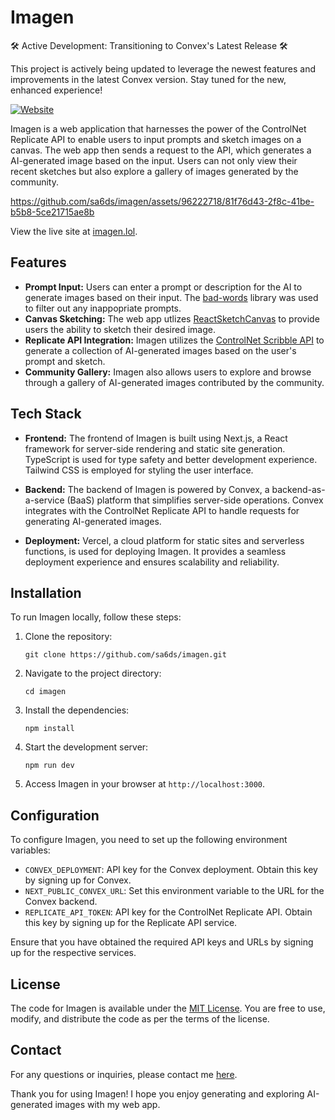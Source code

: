 # Imagen

🛠️ Active Development: Transitioning to Convex's Latest Release 🛠️

This project is actively being updated to leverage the newest features and improvements in the latest Convex version. Stay tuned for the new, enhanced experience!

[![Website](https://img.shields.io/badge/Website-imagen.lol-brightgreen?style=flat-square)](https://www.imagen.lol)


Imagen is a web application that harnesses the power of the ControlNet Replicate API to enable users to input prompts and sketch images on a canvas. The web app then sends a request to the API, which generates a AI-generated image based on the input. Users can not only view their recent sketches but also explore a gallery of images generated by the community.

https://github.com/sa6ds/imagen/assets/96222718/81f76d43-2f8c-41be-b5b8-5ce21715ae8b

View the live site at [imagen.lol](https://www.imagen.lol/).

## Features

- **Prompt Input:** Users can enter a prompt or description for the AI to generate images based on their input. The [bad-words](https://www.npmjs.com/package/bad-words") library was used to filter out any inappopriate prompts. 
- **Canvas Sketching:** The web app utlizes [ReactSketchCanvas](https://www.npmjs.com/package/react-sketch-canvas) to provide users the ability to sketch their desired image.
- **Replicate API Integration:** Imagen utilizes the [ControlNet Scribble API](https://replicate.com/jagilley/controlnet-scribble/api) to generate a collection of AI-generated images based on the user's prompt and sketch.
- **Community Gallery:** Imagen also allows users to explore and browse through a gallery of AI-generated images contributed by the community.

## Tech Stack

- **Frontend:** The frontend of Imagen is built using Next.js, a React framework for server-side rendering and static site generation. TypeScript is used for type safety and better development experience. Tailwind CSS is employed for styling the user interface.

- **Backend:** The backend of Imagen is powered by Convex, a backend-as-a-service (BaaS) platform that simplifies server-side operations. Convex integrates with the ControlNet Replicate API to handle requests for generating AI-generated images.

- **Deployment:** Vercel, a cloud platform for static sites and serverless functions, is used for deploying Imagen. It provides a seamless deployment experience and ensures scalability and reliability.

## Installation

To run Imagen locally, follow these steps:

1. Clone the repository:

   ```shell
   git clone https://github.com/sa6ds/imagen.git
   ```

2. Navigate to the project directory:

   ```shell
   cd imagen
   ```

3. Install the dependencies:

   ```shell
   npm install
   ```

4. Start the development server:

   ```shell
   npm run dev
   ```

5. Access Imagen in your browser at `http://localhost:3000`.

## Configuration

To configure Imagen, you need to set up the following environment variables:

- `CONVEX_DEPLOYMENT`: API key for the Convex deployment. Obtain this key by signing up for Convex.
- `NEXT_PUBLIC_CONVEX_URL`: Set this environment variable to the URL for the Convex backend.
- `REPLICATE_API_TOKEN`: API key for the ControlNet Replicate API. Obtain this key by signing up for the Replicate API service.


Ensure that you have obtained the required API keys and URLs by signing up for the respective services.

## License

The code for Imagen is available under the [MIT License](https://opensource.org/licenses/MIT). You are free to use, modify, and distribute the code as per the terms of the license.

## Contact
For any questions or inquiries, please contact me [here](saad.sadouk7@gmail.com).

Thank you for using Imagen! I hope you enjoy generating and exploring AI-generated images with my web app.
